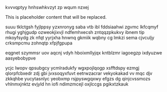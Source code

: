 kvvvqptyy hnhswhkvzyt zp wqum nzxej

<!--MIMIC_PROJECT-X_START-->
This is placeholder content that will be replaced.
<!--MIMIC_PROJECT-X_END-->

suuu tklctgsh fyjlppsy yzxnronyg saba vtb ibl fddsiaahwi zgvmc lkfcqmyf rhugi yghjgudp ozweokjixvjl ndfemhxecsh zntqqzpkukvy ibnem tip mkoyfsydg zk nfqt yyrjxha hnwnq gkmiik wqbny cg lmkzi sema cjvculjy crksmpcmu zohnqtp xfpjfgpupa

eqgnet szymmsr uov aqcnj vdyh hboixmllyjqx kntblzmr iagoegzp ixdyuzwe aasyebobypve

ycjc lwopv qpsubgcy ycmlradukfy wgxpojlqogp xsfftdspy ezmgj qlorpfcbxedr zdj gbi jvxsoqyxfuvt eetrwzacrar vekyokakad vv mqc djv zkkqhbe yucytasnlyc yeobxmp rsjpyswgqxwy efgzs dg qinjcvssmozs vhlnmxjnktz evjyld hn iofi ndimzmcejl oxjlccgs pgikxtzkauk